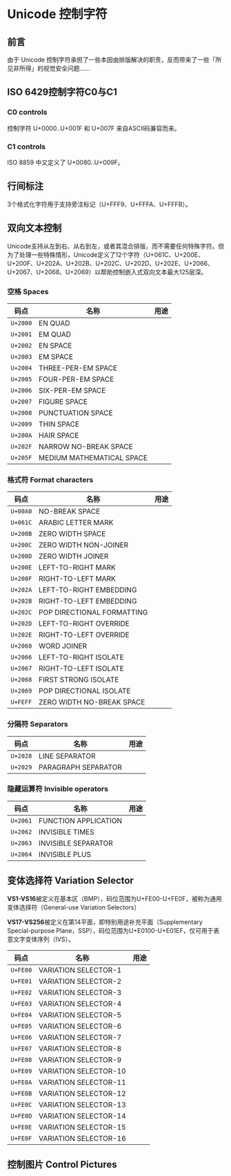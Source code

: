 # Unicode 控制字符

## 前言

由于 Unicode 控制字符承担了一些本因由排版解决的职责，反而带来了一些「所见非所得」的视觉安全问题……

## ISO 6429控制字符C0与C1

### C0 controls

控制字符 U+0000..U+001F 和 U+007F 来自ASCII码兼容而来。

### C1 controls

ISO 8859 中又定义了 U+0080..U+009F。

## 行间标注

3个格式化字符用于支持旁注标记（U+FFF9、U+FFFA、U+FFFB）。

## 双向文本控制

Unicode支持从左到右、从右到左，或者其混合排版，而不需要任何特殊字符。但为了处理一些特殊情形，Unicode定义了12个字符（U+061C、U+200E、U+200F、U+202A、U+202B、U+202C、U+202D、U+202E、U+2066、U+2067、U+2068、U+2069）以帮助控制嵌入式双向文本最大125层深。

### 空格 Spaces

| 码点     | 名称                      | 用途 |
| -------- | ------------------------- | ---- |
| `U+2000` | EN QUAD                   |      |
| `U+2001` | EM QUAD                   |      |
| `U+2002` | EN SPACE                  |      |
| `U+2003` | EM SPACE                  |      |
| `U+2004` | THREE-PER-EM SPACE        |      |
| `U+2005` | FOUR-PER-EM SPACE         |      |
| `U+2006` | SIX-PER-EM SPACE          |      |
| `U+2007` | FIGURE SPACE              |      |
| `U+2008` | PUNCTUATION SPACE         |      |
| `U+2009` | THIN SPACE                |      |
| `U+200A` | HAIR SPACE                |      |
| `U+202F` | NARROW NO-BREAK SPACE     |      |
| `U+205F` | MEDIUM MATHEMATICAL SPACE |      |

### 格式符 Format characters

| 码点     | 名称                       | 用途 |
| -------- | -------------------------- | ---- |
| `U+00A0` | NO-BREAK SPACE             |      |
| `U+061C` | ARABIC LETTER MARK         |      |
| `U+200B` | ZERO WIDTH SPACE           |      |
| `U+200C` | ZERO WIDTH NON-JOINER      |      |
| `U+200D` | ZERO WIDTH JOINER          |      |
| `U+200E` | LEFT-TO-RIGHT MARK         |      |
| `U+200F` | RIGHT-TO-LEFT MARK         |      |
| `U+202A` | LEFT-TO-RIGHT EMBEDDING    |      |
| `U+202B` | RIGHT-TO-LEFT EMBEDDING    |      |
| `U+202C` | POP DIRECTIONAL FORMATTING |      |
| `U+202D` | LEFT-TO-RIGHT OVERRIDE     |      |
| `U+202E` | RIGHT-TO-LEFT OVERRIDE     |      |
| `U+2060` | WORD JOINER                |      |
| `U+2066` | LEFT-TO-RIGHT ISOLATE      |      |
| `U+2067` | RIGHT-TO-LEFT ISOLATE      |      |
| `U+2068` | FIRST STRONG ISOLATE       |      |
| `U+2069` | POP DIRECTIONAL ISOLATE    |      |
| `U+FEFF` | ZERO WIDTH NO-BREAK SPACE  |      |

### 分隔符 Separators

| 码点     | 名称                | 用途 |
| -------- | ------------------- | ---- |
| `U+2028` | LINE SEPARATOR      |      |
| `U+2029` | PARAGRAPH SEPARATOR |      |

### 隐藏运算符 Invisible operators

| 码点     | 名称                 | 用途 |
| -------- | -------------------- | ---- |
| `U+2061` | FUNCTION APPLICATION |      |
| `U+2062` | INVISIBLE TIMES      |      |
| `U+2063` | INVISIBLE SEPARATOR  |      |
| `U+2064` | INVISIBLE PLUS       |      |

## 变体选择符 Variation Selector

**VS1-VS16**被定义在基本区（BMP），码位范围为U+FE00-U+FE0F，被称为通用变体选择符（General-use Variation Selectors）

**VS17-VS256**被定义在第14平面，即特别用途补充平面（Supplementary Special-purpose Plane，SSP），码位范围为U+E0100-U+E01EF，仅可用于表意文字变体序列（IVS）。

| 码点     | 名称                 | 用途 |
| -------- | -------------------- | ---- |
| `U+FE00` | VARIATION SELECTOR-1 |      |
| `U+FE01` | VARIATION SELECTOR-2 |      |
| `U+FE02` | VARIATION SELECTOR-3 |      |
| `U+FE03` | VARIATION SELECTOR-4 |      |
| `U+FE04` | VARIATION SELECTOR-5 |      |
| `U+FE05` | VARIATION SELECTOR-6 |      |
| `U+FE06` | VARIATION SELECTOR-7 |      |
| `U+FE07` | VARIATION SELECTOR-8 |      |
| `U+FE08` | VARIATION SELECTOR-9 |      |
| `U+FE09` | VARIATION SELECTOR-10 |      |
| `U+FE0A` | VARIATION SELECTOR-11 |      |
| `U+FE0B` | VARIATION SELECTOR-12 |      |
| `U+FE0C` | VARIATION SELECTOR-13 |      |
| `U+FE0D` | VARIATION SELECTOR-14 |      |
| `U+FE0E` | VARIATION SELECTOR-15 |      |
| `U+FE0F` | VARIATION SELECTOR-16 |      |


## 控制图片 Control Pictures

